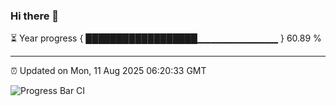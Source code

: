 ### Hi there 👋

⏳ Year progress { ██████████████████▁▁▁▁▁▁▁▁▁▁▁▁ } 60.89 %

---

⏰ Updated on Mon, 11 Aug 2025 06:20:33 GMT

![Progress Bar CI](https://github.com/Shyam-Makwana/GitHub-Actions-Demo/workflows/Progress%20Bar%20CI/badge.svg)
